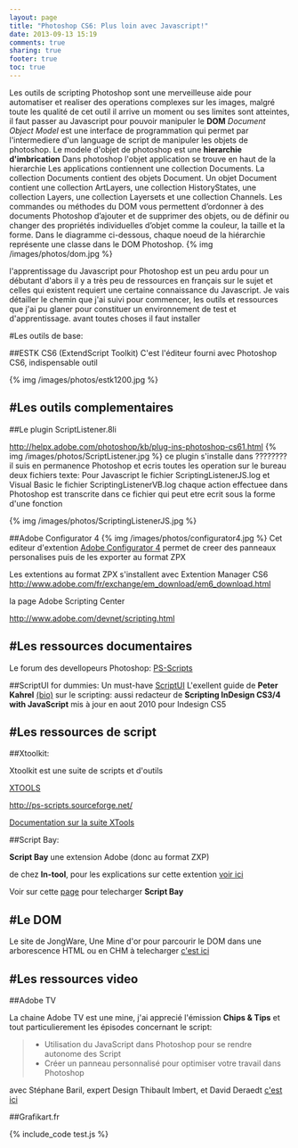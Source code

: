 ```yaml
---
layout: page
title: "Photoshop CS6: Plus loin avec Javascript!"
date: 2013-09-13 15:19
comments: true
sharing: true
footer: true
toc: true
---
```


Les outils de scripting Photoshop sont une merveilleuse aide pour automatiser et realiser des operations complexes sur les images, malgré toute les qualité de cet outil il arrive un moment ou ses limites sont atteintes, il faut passer au Javascript pour pouvoir manipuler le **DOM** _Document Object Model_ est une interface de programmation qui permet par l'intermediere d'un language de script de manipuler les objets de photoshop. Le modele d'objet de photoshop est une __hierarchie d'imbrication__ Dans  photoshop l'objet application se trouve en haut de la hierarchie Les applications contiennent une collection Documents.
La collection Documents contient des objets Document. Un objet Document contient une
collection ArtLayers, une collection HistoryStates, une collection Layers, une collection Layersets et une
collection Channels. Les commandes ou méthodes du DOM vous permettent d’ordonner à des documents
Photoshop d’ajouter et de supprimer des objets, ou de définir ou changer des propriétés individuelles
d’objet comme la couleur, la taille et la forme. Dans le diagramme ci-dessous, chaque noeud de la
hiérarchie représente une classe dans le DOM Photoshop.
{% img /images/photos/dom.jpg %}

l'apprentissage du Javascript pour Photoshop est un peu ardu pour un débutant d'abors il y a très peu de ressources en français sur le sujet et celles qui existent requiert une certaine connaissance du Javascript. Je vais détailler le chemin que j'ai suivi pour commencer, les outils et ressources que j'ai pu glaner pour constituer un environnement de test et d'apprentissage. avant toutes choses il faut installer


#Les outils de base:

##ESTK CS6 (ExtendScript Toolkit)
C'est l'éditeur fourni avec Photoshop CS6, indispensable outil

{% img /images/photos/estk1200.jpg %}

#Les outils complementaires
---

##Le plugin ScriptListener.8li

<http://helpx.adobe.com/photoshop/kb/plug-ins-photoshop-cs61.html>
{% img /images/photos/ScriptListener.jpg %}
ce plugin s'installe dans ???????? il suis en permanence Photoshop et ecris toutes les operation sur le bureau deux fichiers texte:  Pour Javascript le  fichier ScriptingListenerJS.log et Visual Basic le fichier ScriptingListenerVB.log
chaque action effectuee dans Photoshop est transcrite dans ce fichier
qui peut etre ecrit sous la forme d'une fonction

{% img /images/photos/ScriptingListenerJS.jpg %}


##Adobe Configurator 4
{% img /images/photos/configurator4.jpg %}
Cet editeur d'extention  [Adobe Configurator 4](http://labs.adobe.com/technologies/configurator/)
permet de creer des panneaux personalises puis de les exporter au format ZPX


Les extentions au format ZPX s'installent avec Extention Manager CS6
<http://www.adobe.com/fr/exchange/em_download/em6_download.html>

la page Adobe Scripting Center

<http://www.adobe.com/devnet/scripting.html>

#Les ressources documentaires
---

Le forum des devellopeurs Photoshop: [PS-Scripts](http://www.ps-scripts.com/bb/index.php)

##ScriptUI for dummies:
Un must-have [ScriptUI](http://www.kahrel.plus.com/indesign/scriptui.html)
 L'exellent guide de  **Peter Kahrel** [(bio)](http://www.oreillynet.com/pub/au/2758) sur le scripting:
aussi redacteur de **Scripting InDesign CS3/4 with JavaScript** mis à jour en aout 2010 pour
Indesign CS5

#Les ressources de script
---

##Xtoolkit:

Xtoolkit est une suite de scripts et d'outils

[XTOOLS](http://sourceforge.net/projects/ps-scripts/files/xtools/v2.0b1/)

<http://ps-scripts.sourceforge.net/>

[Documentation sur la suite XTools](http://ps-scripts.sourceforge.net/xtools.html#Anchor-Dem-43404)


##Script Bay:

**Script Bay** une extension Adobe (donc au format ZXP)

de chez **In-tool**, pour les explications sur cette extention [voir ici](http://in-tools.com/article/script-bay/script-panel-replacement-for-the-entire-creative-suite/)

Voir sur cette [page](http://in-tools.com/article/script-bay/script-bay-version-0-1-5/) pour telecharger **Script Bay**


#Le DOM
---

Le site de JongWare, Une Mine d'or pour parcourir le DOM dans une arborescence HTML ou en CHM à telecharger [c'est ici](http://www.jongware.com/idjshelp.html)


#Les ressources video
---

##Adobe TV

La chaine Adobe TV est une mine, j'ai apprecié l'émission **Chips & Tips**
et tout particulierement les épisodes concernant le script:

>* Utilisation du JavaScript dans Photoshop pour se rendre autonome des Script
>* Créer un panneau personnalisé pour optimiser votre travail dans Photoshop

avec Stéphane Baril, expert Design Thibault Imbert, et David Deraedt [c'est ici](http://tv.adobe.com/fr/show/chips-tips/)

##Grafikart.fr



{% include_code test.js %}




